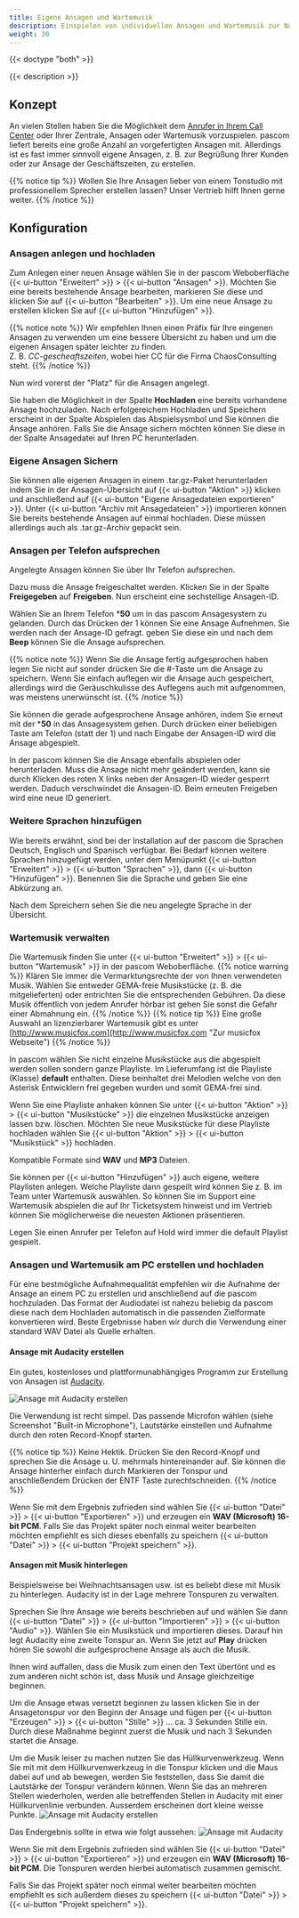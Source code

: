 ```yaml
---
title: Eigene Ansagen und Wartemusik
description: Einspielen von individuellen Ansagen und Wartemusik zur Nutzung in Teams, Auswahlmenüs und Aktionen.
weight: 30
---
```


{{< doctype "both" >}}
 
{{< description >}}

## Konzept

An vielen Stellen haben Sie die Möglichkeit dem [Anrufer in Ihrem Call Center](https://www.pascom.net/de/voip-telefonanlage) oder Ihrer Zentrale, Ansagen oder Wartemusik vorzuspielen. pascom liefert bereits eine große Anzahl an vorgefertigten Ansagen mit. Allerdings ist es fast immer sinnvoll eigene Ansagen, z. B. zur Begrüßung Ihrer Kunden oder zur Ansage der Geschäftszeiten, zu erstellen.   

{{% notice tip %}}
Wollen Sie Ihre Ansagen lieber von einem Tonstudio mit professionellem Sprecher erstellen lassen? Unser Vertrieb hilft Ihnen gerne weiter.
{{% /notice %}}

## Konfiguration

### Ansagen anlegen und hochladen

Zum Anlegen einer neuen Ansage wählen Sie in der pascom Weboberfläche {{< ui-button "Erweitert" >}} > {{< ui-button "Ansagen" >}}. Möchten Sie eine bereits bestehende Ansage bearbeiten, markieren Sie diese und klicken Sie auf {{< ui-button "Bearbeiten" >}}. Um eine neue Ansage zu erstellen klicken Sie auf {{< ui-button "Hinzufügen" >}}.

{{% notice note %}}
Wir empfehlen Ihnen einen Präfix für Ihre eingenen Ansagen zu verwenden um eine bessere Übersicht zu haben und um die eigenen Ansagen später leichter zu finden.<br>Z. B. *CC-gescheaftszeiten*, wobei hier CC für die Firma ChaosConsulting steht.
{{% /notice %}}

Nun wird vorerst der "Platz" für die Ansagen angelegt.

Sie haben die Möglichkeit in der Spalte **Hochladen** eine bereits vorhandene Ansage hochzuladen.
Nach erfolgereichem Hochladen und Speichern erscheint in der Spalte Abspielen das Abspielsysmbol und Sie können die Ansage anhören. Falls Sie die Ansage sichern möchten können Sie diese in der Spalte Ansagedatei auf Ihren PC herunterladen.

### Eigene Ansagen Sichern

Sie können alle eigenen Ansagen in einem .tar.gz-Paket herunterladen indem Sie in der Ansagen-Übersicht auf {{< ui-button "Aktion" >}} klicken und anschließend auf {{< ui-button "Eigene Ansagedateien exportieren" >}}. Unter {{< ui-button "Archiv mit Ansagedateien" >}} importieren können Sie bereits bestehende Ansagen auf einmal hochladen. Diese müssen allerdings auch als .tar.gz-Archiv gepackt sein.

### Ansagen per Telefon aufsprechen

Angelegte Ansagen können Sie über Ihr Telefon aufsprechen.

Dazu muss die Ansage freigeschaltet werden. Klicken Sie in der Spalte **Freigegeben** auf **Freigeben**. Nun erscheint eine sechstellige Ansagen-ID.

Wählen Sie an Ihrem Telefon \***50** um in das pascom Ansagesystem zu gelanden. Durch das Drücken der 1 können Sie eine Ansage Aufnehmen. Sie werden nach der Ansage-ID gefragt. geben Sie diese ein und nach dem **Beep** können Sie die Ansage aufsprechen.

{{% notice note %}}
Wenn Sie die Ansage fertig aufgesprochen haben legen Sie nicht auf sonder drücken Sie die #-Taste um die Ansage zu speichern. Wenn Sie einfach auflegen wir die Ansage auch gespeichert, allerdings wird die Geräuschkulisse des Auflegens auch mit aufgenommen, was meistens unerwünscht ist.
{{% /notice %}}

Sie können die gerade aufgesprochene Ansage anhören, indem Sie erneut mit der \***50** in das Ansagesystem gehen. Durch drücken einer beliebigen Taste am Telefon (statt der 1) und nach Eingabe der Ansagen-ID wird die Ansage abgespielt.

In der pascom können Sie die Ansage ebenfalls abspielen oder herunterladen. Muss die Ansage nicht mehr geändert werden, kann sie durch Klicken des roten X links neben der Ansagen-ID wieder gesperrt werden. Daduch verschwindet die Ansagen-ID. Beim erneuten Freigeben wird eine neue ID generiert.

### Weitere Sprachen hinzufügen

Wie bereits erwähnt, sind bei der Installation auf der pascom die Sprachen Deutsch, Englisch und Spanisch verfügbar. Bei Bedarf können weitere Sprachen hinzugefügt werden, unter dem Menüpunkt {{< ui-button "Erweitert" >}} > {{< ui-button "Sprachen" >}}, dann {{< ui-button "Hinzufügen" >}}. Benennen Sie die Sprache und geben Sie eine Abkürzung an.

Nach dem Spreichern sehen Sie die neu angelegte Sprache in der Übersicht.

### Wartemusik verwalten

Die Wartemusik finden Sie unter {{< ui-button "Erweitert" >}} > {{< ui-button "Wartemusik" >}} in der pascom Weboberfläche.
{{% notice warning %}}
Klären Sie immer die Vermarktungsrechte der von Ihnen verwendeten Musik. Wählen Sie entweder GEMA-freie Musikstücke (z. B. die mitgelieferten) oder entrichten Sie die entsprechenden Gebühren. Da diese Musik öffentlich von jedem Anrufer hörbar ist gehen Sie sonst die Gefahr einer Abmahnung ein.
{{% /notice %}}
{{% notice tip %}}
Eine große Auswahl an lizenzierbarer Wartemusik gibt es unter [http://www.musicfox.com](http://www.musicfox.com "Zur musicfox Webseite")
{{% /notice %}}

In pascom wählen Sie nicht einzelne Musikstücke aus die abgespielt werden sollen sondern ganze Playliste. Im Lieferumfang ist die Playliste (Klasse) **default** enthalten. Diese beinhaltet drei Melodien welche von den Asterisk Entwicklern frei gegeben wurden und somit GEMA-frei sind.

Wenn Sie eine Playliste anhaken können Sie unter {{< ui-button "Aktion" >}} > {{< ui-button "Musikstücke" >}} die einzelnen Musikstücke anzeigen lassen bzw. löschen. Möchten Sie neue Musikstücke für diese Playliste hochladen wählen Sie {{< ui-button "Aktion" >}} > {{< ui-button "Musikstück" >}} hochladen.

Kompatible Formate sind **WAV** und **MP3** Dateien.

Sie können per {{< ui-button "Hinzufügen" >}} auch eigene, weitere Playlisten anlegen. Welche Playliste dann gespeilt wird können Sie z. B. im Team unter Wartemusik auswählen. So können Sie im Support eine Wartemusik abspielen die auf Ihr Ticketsystem hinweist und im Vertrieb können Sie möglicherweise die neuesten Aktionen präsentieren.

Legen Sie einen Anrufer per Telefon auf Hold wird immer die default Playlist gespielt.

### Ansagen und Wartemusik am PC erstellen und hochladen

Für eine bestmögliche Aufnahmequalität empfehlen wir die Aufnahme der Ansage an einem PC zu erstellen und anschließend auf die pascom hochzuladen. Das Format der Audiodatei ist nahezu beliebig da pascom diese nach dem Hochladen automatisch in die passenden Zielformate konvertieren wird. Beste Ergebnisse haben wir durch die Verwendung einer standard WAV Datei als Quelle erhalten.


#### Ansage mit Audacity erstellen

Ein gutes, kostenloses und plattformunabhängiges Programm zur Erstellung von Ansagen ist [Audacity](https://sourceforge.net/projects/audacity/ "Audacity download").

![Ansage mit Audacity erstellen](audacity.de.png?width=90%)

Die Verwendung ist recht simpel. Das passende Microfon wählen (siehe Screenshot "Built-in Microphone"), Lautstärke einstellen und Aufnahme durch den roten Record-Knopf starten.

{{% notice tip %}}
Keine Hektik. Drücken Sie den Record-Knopf und sprechen Sie die Ansage u. U. mehrmals hintereinander auf. Sie können die Ansage hinterher einfach durch Markieren der Tonspur und anschließendem Drücken der ENTF Taste zurechtschneiden.
{{% /notice %}}

Wenn Sie mit dem Ergebnis zufrieden sind wählen Sie {{< ui-button "Datei" >}} > {{< ui-button "Exportieren" >}} und erzeugen ein **WAV (Microsoft) 16-bit PCM**. Falls Sie das Projekt später noch einmal weiter bearbeiten möchten empfiehlt es sich dieses ebenfalls zu speichern {{< ui-button "Datei" >}} > {{< ui-button "Projekt speichern" >}}.     
    
#### Ansagen mit Musik hinterlegen

Beispielsweise bei Weihnachtsansagen usw. ist es beliebt diese mit Musik zu hinterlegen. Audacity ist in der Lage mehrere Tonspuren zu verwalten.

Sprechen Sie Ihre Ansage wie bereits beschrieben auf und wählen Sie dann {{< ui-button "Datei" >}} > {{< ui-button "Importieren" >}} > {{< ui-button "Audio" >}}. Wählen Sie ein Musikstück und importieren dieses. Darauf hin legt Audacity eine zweite Tonspur an. Wenn Sie jetzt auf **Play** drücken hören Sie sowohl die aufgesprochene Ansage als auch die Musik.

Ihnen wird auffallen, dass die Musik zum einen den Text übertönt und es zum anderen nicht schön ist, dass Musik und Ansage gleichzeitige beginnen.

Um die Ansage etwas versetzt beginnen zu lassen klicken Sie in der Ansagetonspur vor den Beginn der Ansage und fügen per {{< ui-button "Erzeugen" >}} > {{< ui-button "Stille" >}} ... ca. 3 Sekunden Stille ein. Durch diese Maßnahme beginnt zuerst die Musik und nach 3 Sekunden startet die Ansage.

Um die Musik leiser zu machen nutzen Sie das Hüllkurvenwerkzeug. Wenn Sie mit mit dem Hüllkurvenwerkzeug in die Tonspur klicken und die Maus dabei auf und ab bewegen, werden Sie feststellen, dass Sie damit die Lautstärke der Tonspur verändern können. Wenn Sie das an mehreren Stellen wiederholen, werden alle betreffenden Stellen in Audacity mit einer Hüllkurvenlinie verbunden. Ausserdem erscheinen dort kleine weisse Punkte.
![Ansage mit Audacity erstellen](audacity_envelope_editing.png?width=35%)

Das Endergebnis sollte in etwa wie folgt aussehen:
![Ansage mit Audacity](audacity_music.de.png?width=90%)

Wenn Sie mit dem Ergebnis zufrieden sind wählen Sie {{< ui-button "Datei" >}} > {{< ui-button "Exportieren" >}} und erzeugen ein **WAV (Microsoft) 16-bit PCM**. Die Tonspuren werden hierbei automatisch zusammen gemischt.

Falls Sie das Projekt später noch einmal weiter bearbeiten möchten empfiehlt es sich außerdem dieses zu speichern {{< ui-button "Datei" >}} > {{< ui-button "Projekt speichern" >}}.
